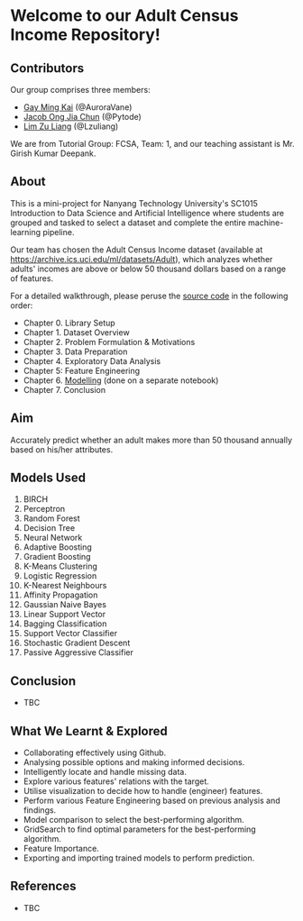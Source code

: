 # Welcome to our Adult Census Income Repository!

## Contributors

Our group comprises three members: 
- [Gay Ming Kai](C230114@e.ntu.edu.sg) (@AuroraVane)
- [Jacob Ong Jia Chun](JONG163@e.ntu.edu.sg) (@Pytode)
- [Lim Zu Liang](E230184@e.ntu.edu.sg) (@Lzuliang)
  
We are from Tutorial Group: FCSA, Team: 1, and our teaching assistant is Mr. Girish Kumar Deepank.

## About
This is a mini-project for Nanyang Technology University's SC1015 Introduction to Data Science and Artificial Intelligence where students are grouped and tasked to select a dataset and complete the entire machine-learning pipeline.

Our team has chosen the Adult Census Income dataset (available at https://archive.ics.uci.edu/ml/datasets/Adult), which analyzes whether adults' incomes are above or below 50 thousand dollars based on a range of features.

For a detailed walkthrough, please peruse the [source code](main.ipynb) in the following order:
- Chapter 0. Library Setup
- Chapter 1. Dataset Overview
- Chapter 2. Problem Formulation & Motivations
- Chapter 3. Data Preparation
- Chapter 4. Exploratory Data Analysis
- Chapter 5: Feature Engineering
- Chapter 6. [Modelling](modelling.ipynb) (done on a separate notebook)
- Chapter 7. Conclusion

## Aim
Accurately predict whether an adult makes more than 50 thousand annually based on his/her attributes. 

## Models Used
1. BIRCH
2. Perceptron 
3. Random Forest
4. Decision Tree
5. Neural Network
6. Adaptive Boosting
7. Gradient Boosting
8. K-Means Clustering
9. Logistic Regression
10. K-Nearest Neighbours
11. Affinity Propagation
12. Gaussian Naive Bayes
13. Linear Support Vector
14. Bagging Classification
15. Support Vector Classifier
16. Stochastic Gradient Descent
17. Passive Aggressive Classifier

## Conclusion
- TBC

## What We Learnt & Explored
- Collaborating effectively using Github.
- Analysing possible options and making informed decisions.
- Intelligently locate and handle missing data.
- Explore various features' relations with the target.
- Utilise visualization to decide how to handle (engineer) features.
- Perform various Feature Engineering based on previous analysis and findings.
- Model comparison to select the best-performing algorithm.
- GridSearch to find optimal parameters for the best-performing algorithm.
- Feature Importance.
- Exporting and importing trained models to perform prediction. 

## References
- TBC
